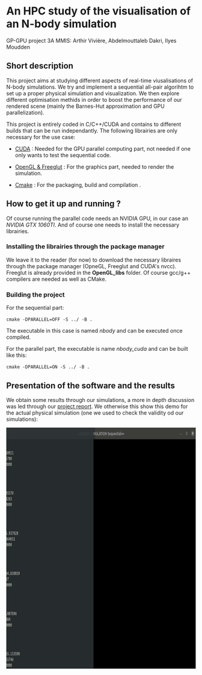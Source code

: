 # An HPC study of the visualisation of an N-body simulation

GP-GPU project 3A MMIS: Arthir Vivière, Abdelmouttaleb Dakri, Ilyes Moudden

## Short description

This project aims at studying different aspects of real-time viusalisations of N-body simulations. We try and implement a sequential all-pair algorihtm to set up a proper physical simulation and visualization. We then explore different optimisation methids in order to boost the performance of our rendered scene (mainly the Barnes-Hut approximation and GPU parallelization).

This project is entirely coded in C/C++/CUDA and contains to different builds that can be run independantly. The following librairies are only necessary for the use case:

* [CUDA](https://developer.nvidia.com/cuda-downloads) : Needed for the GPU parallel computing part, not needed if one only wants to test the sequential code.

* [OpenGL & Freeglut](http://freeglut.sourceforge.net/) : For the graphics part, needed to render the simulation.

* [Cmake](https://cmake.org/) : For the packaging, build and compilation .

## How to get it up and running ?

Of course running the parallel code needs an NVIDIA GPU, in our case an *NVIDIA GTX 1060TI*. And of course one needs to install the necessary librairies.

### Installing the librairies through the package manager

We leave it to the reader (for now) to download the necessary libraires through the package manager (OpneGL, Freeglut and CUDA's nvcc). Freeglut is already provided in the **OpenGL_libs** folder. Of course gcc/g++ compilers are needed as well as CMake.

### Building the project

For the sequential part:

```shell
cmake -DPARALLEL=OFF -S ../ -B .
```

The executable in this case is named *nbody* and can be executed once compiled.

For the parallel part, the executable is name *nbody_cuda* and can be built like this:

```shell
cmake -DPARALLEL=ON -S ../ -B .
```

## Presentation of the software and the results

We obtain some results through our simulations, a more in depth discussion was led through our  [project report](https://www.overleaf.com/read/gbstyqmzwfkb). We otherwise this show this demo for the actual physical simulation (one we used to check the validity od our simulations):

<img src="Results/demo_barnes_100.gif" width="840" height="640" />


